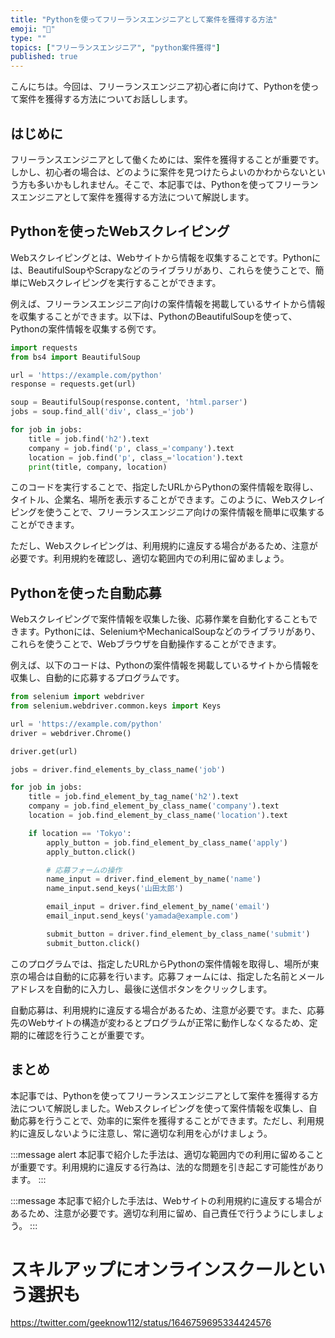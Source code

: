 ```yaml
---
title: "Pythonを使ってフリーランスエンジニアとして案件を獲得する方法"
emoji: "💼"
type: ""
topics: ["フリーランスエンジニア", "python案件獲得"]
published: true
---
```


こんにちは。今回は、フリーランスエンジニア初心者に向けて、Pythonを使って案件を獲得する方法についてお話しします。

## はじめに

フリーランスエンジニアとして働くためには、案件を獲得することが重要です。しかし、初心者の場合は、どのように案件を見つけたらよいのかわからないという方も多いかもしれません。そこで、本記事では、Pythonを使ってフリーランスエンジニアとして案件を獲得する方法について解説します。

## Pythonを使ったWebスクレイピング

Webスクレイピングとは、Webサイトから情報を収集することです。Pythonには、BeautifulSoupやScrapyなどのライブラリがあり、これらを使うことで、簡単にWebスクレイピングを実行することができます。

例えば、フリーランスエンジニア向けの案件情報を掲載しているサイトから情報を収集することができます。以下は、PythonのBeautifulSoupを使って、Pythonの案件情報を収集する例です。

```python
import requests
from bs4 import BeautifulSoup

url = 'https://example.com/python'
response = requests.get(url)

soup = BeautifulSoup(response.content, 'html.parser')
jobs = soup.find_all('div', class_='job')

for job in jobs:
    title = job.find('h2').text
    company = job.find('p', class_='company').text
    location = job.find('p', class_='location').text
    print(title, company, location)
```

このコードを実行することで、指定したURLからPythonの案件情報を取得し、タイトル、企業名、場所を表示することができます。このように、Webスクレイピングを使うことで、フリーランスエンジニア向けの案件情報を簡単に収集することができます。

ただし、Webスクレイピングは、利用規約に違反する場合があるため、注意が必要です。利用規約を確認し、適切な範囲内での利用に留めましょう。

## Pythonを使った自動応募

Webスクレイピングで案件情報を収集した後、応募作業を自動化することもできます。Pythonには、SeleniumやMechanicalSoupなどのライブラリがあり、これらを使うことで、Webブラウザを自動操作することができます。

例えば、以下のコードは、Pythonの案件情報を掲載しているサイトから情報を収集し、自動的に応募するプログラムです。

```python
from selenium import webdriver
from selenium.webdriver.common.keys import Keys

url = 'https://example.com/python'
driver = webdriver.Chrome()

driver.get(url)

jobs = driver.find_elements_by_class_name('job')

for job in jobs:
    title = job.find_element_by_tag_name('h2').text
    company = job.find_element_by_class_name('company').text
    location = job.find_element_by_class_name('location').text

    if location == 'Tokyo':
        apply_button = job.find_element_by_class_name('apply')
        apply_button.click()

        # 応募フォームの操作
        name_input = driver.find_element_by_name('name')
        name_input.send_keys('山田太郎')

        email_input = driver.find_element_by_name('email')
        email_input.send_keys('yamada@example.com')

        submit_button = driver.find_element_by_class_name('submit')
        submit_button.click()
```

このプログラムでは、指定したURLからPythonの案件情報を取得し、場所が東京の場合は自動的に応募を行います。応募フォームには、指定した名前とメールアドレスを自動的に入力し、最後に送信ボタンをクリックします。

自動応募は、利用規約に違反する場合があるため、注意が必要です。また、応募先のWebサイトの構造が変わるとプログラムが正常に動作しなくなるため、定期的に確認を行うことが重要です。

## まとめ

本記事では、Pythonを使ってフリーランスエンジニアとして案件を獲得する方法について解説しました。Webスクレイピングを使って案件情報を収集し、自動応募を行うことで、効率的に案件を獲得することができます。ただし、利用規約に違反しないように注意し、常に適切な利用を心がけましょう。

:::message alert
本記事で紹介した手法は、適切な範囲内での利用に留めることが重要です。利用規約に違反する行為は、法的な問題を引き起こす可能性があります。
:::

:::message
本記事で紹介した手法は、Webサイトの利用規約に違反する場合があるため、注意が必要です。適切な利用に留め、自己責任で行うようにしましょう。
:::

# スキルアップにオンラインスクールという選択も
https://twitter.com/geeknow112/status/1646759695334424576
